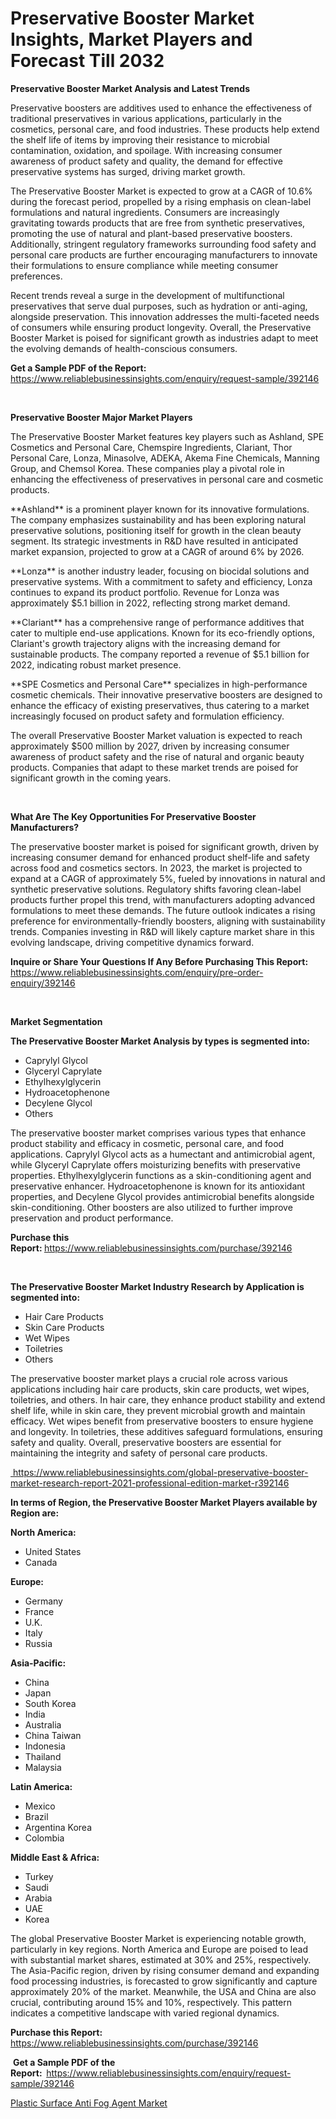 <p><h1>Preservative Booster Market Insights, Market Players and Forecast Till 2032</h1></p><p><strong>Preservative Booster Market Analysis and Latest Trends</strong></p>
<p><p>Preservative boosters are additives used to enhance the effectiveness of traditional preservatives in various applications, particularly in the cosmetics, personal care, and food industries. These products help extend the shelf life of items by improving their resistance to microbial contamination, oxidation, and spoilage. With increasing consumer awareness of product safety and quality, the demand for effective preservative systems has surged, driving market growth.</p><p>The Preservative Booster Market is expected to grow at a CAGR of 10.6% during the forecast period, propelled by a rising emphasis on clean-label formulations and natural ingredients. Consumers are increasingly gravitating towards products that are free from synthetic preservatives, promoting the use of natural and plant-based preservative boosters. Additionally, stringent regulatory frameworks surrounding food safety and personal care products are further encouraging manufacturers to innovate their formulations to ensure compliance while meeting consumer preferences.</p><p>Recent trends reveal a surge in the development of multifunctional preservatives that serve dual purposes, such as hydration or anti-aging, alongside preservation. This innovation addresses the multi-faceted needs of consumers while ensuring product longevity. Overall, the Preservative Booster Market is poised for significant growth as industries adapt to meet the evolving demands of health-conscious consumers.</p></p>
<p><strong>Get a Sample PDF of the Report:&nbsp;</strong> <a href="https://www.reliablebusinessinsights.com/enquiry/request-sample/392146?utm_campaign=2789&utm_medium=2&utm_source=Github&utm_content=ia&utm_term=29032025&utm_id=preservative-booster">https://www.reliablebusinessinsights.com/enquiry/request-sample/392146</a></p>
<p>&nbsp;</p>
<p><strong>Preservative Booster Major Market Players</strong></p>
<p><p>The Preservative Booster Market features key players such as Ashland, SPE Cosmetics and Personal Care, Chemspire Ingredients, Clariant, Thor Personal Care, Lonza, Minasolve, ADEKA, Akema Fine Chemicals, Manning Group, and Chemsol Korea. These companies play a pivotal role in enhancing the effectiveness of preservatives in personal care and cosmetic products.</p><p>**Ashland** is a prominent player known for its innovative formulations. The company emphasizes sustainability and has been exploring natural preservative solutions, positioning itself for growth in the clean beauty segment. Its strategic investments in R&D have resulted in anticipated market expansion, projected to grow at a CAGR of around 6% by 2026.</p><p>**Lonza** is another industry leader, focusing on biocidal solutions and preservative systems. With a commitment to safety and efficiency, Lonza continues to expand its product portfolio. Revenue for Lonza was approximately $5.1 billion in 2022, reflecting strong market demand. </p><p>**Clariant** has a comprehensive range of performance additives that cater to multiple end-use applications. Known for its eco-friendly options, Clariant's growth trajectory aligns with the increasing demand for sustainable products. The company reported a revenue of $5.1 billion for 2022, indicating robust market presence.</p><p>**SPE Cosmetics and Personal Care** specializes in high-performance cosmetic chemicals. Their innovative preservative boosters are designed to enhance the efficacy of existing preservatives, thus catering to a market increasingly focused on product safety and formulation efficiency.</p><p>The overall Preservative Booster Market valuation is expected to reach approximately $500 million by 2027, driven by increasing consumer awareness of product safety and the rise of natural and organic beauty products. Companies that adapt to these market trends are poised for significant growth in the coming years.</p></p>
<p>&nbsp;</p>
<p><strong>What Are The Key Opportunities For Preservative Booster Manufacturers?</strong></p>
<p><p>The preservative booster market is poised for significant growth, driven by increasing consumer demand for enhanced product shelf-life and safety across food and cosmetics sectors. In 2023, the market is projected to expand at a CAGR of approximately 5%, fueled by innovations in natural and synthetic preservative solutions. Regulatory shifts favoring clean-label products further propel this trend, with manufacturers adopting advanced formulations to meet these demands. The future outlook indicates a rising preference for environmentally-friendly boosters, aligning with sustainability trends. Companies investing in R&D will likely capture market share in this evolving landscape, driving competitive dynamics forward.</p></p>
<p><strong>Inquire or Share Your Questions If Any Before Purchasing This Report:</strong> <a href="https://www.reliablebusinessinsights.com/enquiry/pre-order-enquiry/392146?utm_campaign=2789&utm_medium=2&utm_source=Github&utm_content=ia&utm_term=29032025&utm_id=preservative-booster">https://www.reliablebusinessinsights.com/enquiry/pre-order-enquiry/392146</a></p>
<p>&nbsp;</p>
<p><strong>Market Segmentation</strong></p>
<p><strong>The Preservative Booster Market Analysis by types is segmented into:</strong></p>
<p><ul><li>Caprylyl Glycol</li><li>Glyceryl Caprylate</li><li>Ethylhexylglycerin</li><li>Hydroacetophenone</li><li>Decylene Glycol</li><li>Others</li></ul></p>
<p><p>The preservative booster market comprises various types that enhance product stability and efficacy in cosmetic, personal care, and food applications. Caprylyl Glycol acts as a humectant and antimicrobial agent, while Glyceryl Caprylate offers moisturizing benefits with preservative properties. Ethylhexylglycerin functions as a skin-conditioning agent and preservative enhancer. Hydroacetophenone is known for its antioxidant properties, and Decylene Glycol provides antimicrobial benefits alongside skin-conditioning. Other boosters are also utilized to further improve preservation and product performance.</p></p>
<p><strong>Purchase this Report:&nbsp;</strong><a href="https://www.reliablebusinessinsights.com/purchase/392146?utm_campaign=2789&utm_medium=2&utm_source=Github&utm_content=ia&utm_term=29032025&utm_id=preservative-booster">https://www.reliablebusinessinsights.com/purchase/392146</a></p>
<p>&nbsp;</p>
<p><strong>The Preservative Booster Market Industry Research by Application is segmented into:</strong></p>
<p><ul><li>Hair Care Products</li><li>Skin Care Products</li><li>Wet Wipes</li><li>Toiletries</li><li>Others</li></ul></p>
<p><p>The preservative booster market plays a crucial role across various applications including hair care products, skin care products, wet wipes, toiletries, and others. In hair care, they enhance product stability and extend shelf life, while in skin care, they prevent microbial growth and maintain efficacy. Wet wipes benefit from preservative boosters to ensure hygiene and longevity. In toiletries, these additives safeguard formulations, ensuring safety and quality. Overall, preservative boosters are essential for maintaining the integrity and safety of personal care products.</p></p>
<p><a href="https://www.reliablebusinessinsights.com/global-preservative-booster-market-research-report-2021-professional-edition-market-r392146?utm_campaign=2789&utm_medium=2&utm_source=Github&utm_content=ia&utm_term=29032025&utm_id=preservative-booster">&nbsp;https://www.reliablebusinessinsights.com/global-preservative-booster-market-research-report-2021-professional-edition-market-r392146</a></p>
<p><strong>In terms of Region, the Preservative Booster Market Players available by Region are:</strong></p>
<p>
    <p> <strong> North America: </strong>
        <ul>
            <li>United States</li>
            <li>Canada</li>
        </ul>
        </p> 
    <p> <strong> Europe: </strong>
        <ul>
            <li>Germany</li>
            <li>France</li>
            <li>U.K.</li>
            <li>Italy</li>
            <li>Russia</li>
        </ul>
        </p> 
    <p> <strong> Asia-Pacific: </strong>
        <ul>
            <li>China</li>
            <li>Japan</li>
            <li>South Korea</li>
            <li>India</li>
            <li>Australia</li>
            <li>China Taiwan</li>
            <li>Indonesia</li>
            <li>Thailand</li>
            <li>Malaysia</li>
        </ul>
        </p> 
    <p> <strong> Latin America: </strong>
        <ul>
            <li>Mexico</li>
            <li>Brazil</li>
            <li>Argentina Korea</li>
            <li>Colombia</li>
        </ul>
        </p> 
    <p> <strong> Middle East & Africa: </strong>
        <ul>
            <li>Turkey</li>
            <li>Saudi</li>
            <li>Arabia</li>
            <li>UAE</li>
            <li>Korea</li>
        </ul>
    </p>
    </p>
<p><p>The global Preservative Booster Market is experiencing notable growth, particularly in key regions. North America and Europe are poised to lead with substantial market shares, estimated at 30% and 25%, respectively. The Asia-Pacific region, driven by rising consumer demand and expanding food processing industries, is forecasted to grow significantly and capture approximately 20% of the market. Meanwhile, the USA and China are also crucial, contributing around 15% and 10%, respectively. This pattern indicates a competitive landscape with varied regional dynamics.</p></p>
<p><strong>Purchase this Report: </strong><a href="https://www.reliablebusinessinsights.com/purchase/392146?utm_campaign=2789&utm_medium=2&utm_source=Github&utm_content=ia&utm_term=29032025&utm_id=preservative-booster">https://www.reliablebusinessinsights.com/purchase/392146</a></p>
<p>&nbsp;<strong>Get a Sample PDF of the Report:&nbsp;&nbsp;</strong><a href="https://www.reliablebusinessinsights.com/enquiry/request-sample/392146?utm_campaign=2789&utm_medium=2&utm_source=Github&utm_content=ia&utm_term=29032025&utm_id=preservative-booster">https://www.reliablebusinessinsights.com/enquiry/request-sample/392146</a></p>
<p><strong></strong></p>
<p><p><a href="https://github.com/sapsaidamary/Market-Research-Report-List-1/blob/main/plastic-surface-anti-fog-agent-market.md?utm_campaign=2789&utm_medium=2&utm_source=Github&utm_content=ia&utm_term=29032025&utm_id=preservative-booster">Plastic Surface Anti Fog Agent Market</a></p></p>
